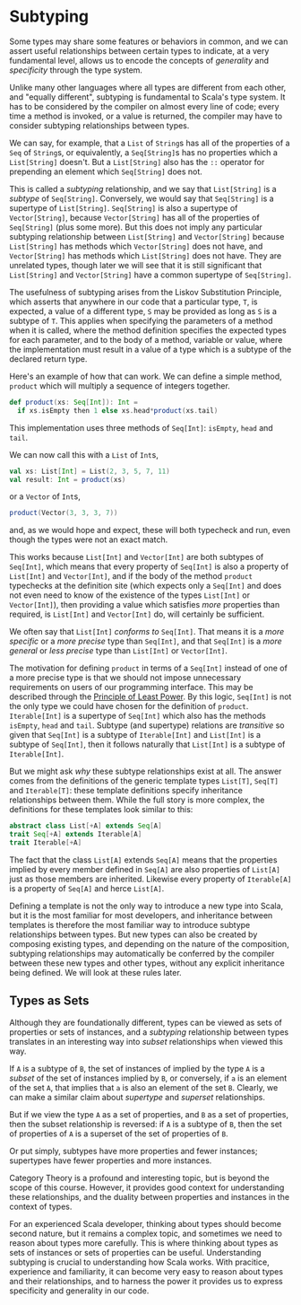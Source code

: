 # Subtyping

Some types may share some features or behaviors in common, and we can assert useful relationships between
certain types to indicate, at a very fundamental level, allows us to encode the concepts of _generality_ and
_specificity_ through the type system.

Unlike many other languages where all types are different from each other, and "equally different", subtyping is
fundamental to Scala's type system. It has to be considered by the compiler on almost every line of code; every
time a method is invoked, or a value is returned, the compiler may have to consider subtyping relationships
between types.

We can say, for example, that a `List` of `String`s has all of the properties of a `Seq` of `String`s, or
equivalently, a `Seq[String]`s has no properties which a `List[String]` doesn't. But a `List[String]` also has
the `::` operator for prepending an element which `Seq[String]` does not.

This is called a _subtyping_ relationship, and we say that `List[String]` is a _subtype_ of `Seq[String]`.
Conversely, we would say that `Seq[String]` is a supertype of `List[String]`. `Seq[String]` is also a
supertype of `Vector[String]`, because `Vector[String]` has all of the properties of `Seq[String]` (plus some
more). But this does not imply any particular subtyping relationship between `List[String]` and
`Vector[String]` because `List[String]` has methods which `Vector[String]` does not have, and `Vector[String]`
has methods which `List[String]` does not have. They are unrelated types, though later we will see that it is
still significant that `List[String]` and `Vector[String]` have a common supertype of `Seq[String]`.

The usefulness of subtyping arises from the Liskov Substitution Principle, which asserts that anywhere in our
code that a particular type, `T`, is expected, a value of a different type, `S` may be provided as long as `S`
is a subtype of `T`. This applies when specifying the parameters of a method when it is called, where the method
definition specifies the expected types for each parameter, and to the body of a method, variable or value,
where the implementation must result in a value of a type which is a subtype of the declared return type.

Here's an example of how that can work. We can define a simple method, `product` which will multiply a
sequence of integers together.
```scala
def product(xs: Seq[Int]): Int =
  if xs.isEmpty then 1 else xs.head*product(xs.tail)
```

This implementation uses three methods of `Seq[Int]`: `isEmpty`, `head` and `tail`.

We can now call this with a `List` of `Int`s,
```scala
val xs: List[Int] = List(2, 3, 5, 7, 11)
val result: Int = product(xs)
```
or a `Vector` of `Int`s,
```scala
product(Vector(3, 3, 3, 7))
```
and, as we would hope and expect, these will both typecheck and run, even though the types were not an exact
match.

This works because `List[Int]` and `Vector[Int]` are both subtypes of `Seq[Int]`, which means that every
property of `Seq[Int]` is also a property of `List[Int]` and `Vector[Int]`, and if the body of the method
`product` typechecks at the definition site (which expects only a `Seq[Int]` and does not even need to know of
the existence of the types `List[Int]` or `Vector[Int]`), then providing a value which satisfies _more_
properties than required, is `List[Int]` and `Vector[Int]` do, will certainly be sufficient.

We often say that `List[Int]` _conforms to_ `Seq[Int]`. That means it is a _more specific_ or a _more precise_
type than `Seq[Int]`, and that `Seq[Int]` is a _more general_ or _less precise_ type than `List[Int]` or
`Vector[Int]`.

The motivation for defining `product` in terms of a `Seq[Int]` instead of one of a more precise type is that
we should not impose unnecessary requirements on users of our programming interface. This may be described
through the [Principle of Least Power](https://en.wikipedia.org/wiki/Rule_of_least_power). By this logic,
`Seq[Int]` is not the only type we could have chosen for the definition of `product`. `Iterable[Int]` is a
supertype of `Seq[Int]` which also has the methods `isEmpty`, `head` and `tail`. Subtype (and supertype)
relations are _transitive_ so given that `Seq[Int]` is a subtype of `Iterable[Int]` and `List[Int]` is a
subtype of `Seq[Int]`, then it follows naturally that `List[Int]` is a subtype of `Iterable[Int]`.

But we might ask _why_ these subtype relationships exist at all. The answer comes from the definitions of the
generic template types `List[T]`, `Seq[T]` and `Iterable[T]`: these template definitions specify inheritance
relationships between them. While the full story is more complex, the definitions for these templates look
similar to this:
```scala
abstract class List[+A] extends Seq[A]
trait Seq[+A] extends Iterable[A]
trait Iterable[+A]
```

The fact that the class `List[A]` extends `Seq[A]` means that the properties implied by every member defined in
`Seq[A]` are also properties of `List[A]` just as those members are inherited. Likewise every property of
`Iterable[A]` is a property of `Seq[A]` and herce `List[A]`.

Defining a template is not the only way to introduce a new type into Scala, but it is the most familiar for most
developers, and inheritance between templates is therefore the most familiar way to introduce subtype
relationships between types. But new types can also be created by composing existing types, and depending on the
nature of the composition, subtyping relationships may automatically be conferred by the compiler between these
new types and other types, without any explicit inheritance being defined. We will look at these rules later.

## Types as Sets

Although they are foundationally different, types can be viewed as sets of properties or sets of instances, and
a _subtyping_ relationship between types translates in an interesting way into _subset_ relationships when
viewed this way.

If `A` is a subtype of `B`, the set of instances of implied by the type `A` is a _subset_ of the set of
instances implied by `B`, or conversely, if `a` is an element of the set `A`, that implies that `a` is also an
element of the set `B`. Clearly, we can make a similar claim about _supertype_ and _superset_ relationships.

But if we view the type `A` as a set of properties, and `B` as a set of properties, then the subset relationship
is reversed: if `A` is a subtype of `B`, then the set of properties of `A` is a superset of the set of
properties of `B`.

Or put simply, subtypes have more properties and fewer instances; supertypes have fewer properties and more
instances.

Category Theory is a profound and interesting topic, but is beyond the scope of this course. However, it
provides good context for understanding these relationships, and the duality between properties and instances in
the context of types.

For an experienced Scala developer, thinking about types should become second nature, but it remains a complex
topic, and sometimes we need to reason about types more carefully. This is where thinking about types as sets of
instances or sets of properties can be useful. Understanding subtyping is crucial to understanding how Scala
works. With pracitice, experience and familiarity, it can become very easy to reason about types and their
relationships, and to harness the power it provides us to express specificity and generality in our code.
